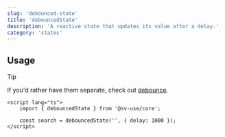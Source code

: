 ```yaml
---
slug: 'debounced-state'
title: 'debouncedState'
description: 'A reactive state that updates its value after a delay.'
category: 'states'
---
```


## Usage

> [!TIP]
> If you'd rather have them separate, check out [debounce](/docs/reactivity/debounce).

```svelte
<script lang="ts">
	import { debouncedState } from '@sv-use/core';

	const search = debouncedState('', { delay: 1000 });
</script>
```
